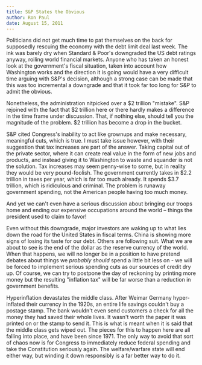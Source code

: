```yaml
---
title: S&P States the Obvious
author: Ron Paul
date: August 15, 2011
---
```


Politicians did not get much time to pat themselves on the back for
supposedly rescuing the economy with the debt limit deal last week. The
ink was barely dry when Standard & Poor's downgraded the US debt
ratings anyway, roiling world financial markets. Anyone who has taken
an honest look at the government's fiscal situation, taken into account
how Washington works and the direction it is going would have a very
difficult time arguing with S&P's decision, although a strong case can
be made that this was too incremental a downgrade and that it took far
too long for S&P to admit the obvious.

Nonetheless, the administration nitpicked over a \$2 trillion
"mistake". S&P rejoined with the fact that \$2 trillion here or there
hardly makes a difference in the time frame under discussion. That, if
nothing else, should tell you the magnitude of the problem. \$2
trillion has become a drop in the bucket.

S&P cited Congress's inability to act like grownups and make necessary,
meaningful cuts, which is true. I must take issue however, with their
suggestion that tax increases are part of the answer. Taking capital
out of the private sector, where it can create real value in the form
of new jobs and products, and instead giving it to Washington to waste
and squander is not the solution. Tax increases may seem penny-wise to
some, but in reality they would be very pound-foolish. The government
currently takes in \$2.2 trillion in taxes per year, which is far too
much already. It spends \$3.7 trillion, which is ridiculous and
criminal. The problem is runaway government spending, not the American
people having too much money.

And yet we can't even have a serious discussion about bringing our
troops home and ending our expensive occupations around the world –
things the president used to claim to favor!

Even without this downgrade, major investors are waking up to what lies
down the road for the United States in fiscal terms. China is showing
more signs of losing its taste for our debt. Others are following suit.
What we are about to see is the end of the dollar as the reserve
currency of the world. When that happens, we will no longer be in a
position to have pretend debates about things we *probably* *should*
spend a little bit less on - we will be forced to implement serious
spending cuts as our sources of credit dry up. Of course, we can try to
postpone the day of reckoning by printing more money but the resulting
"inflation tax" will be far worse than a reduction in government
benefits.

Hyperinflation devastates the middle class. After Weimar Germany
hyper-inflated their currency in the 1920s, an entire life savings
couldn't buy a postage stamp. The bank wouldn't even send customers a
check for all the money they had saved their whole lives. It wasn't
worth the paper it was printed on or the stamp to send it. This is what
is meant when it is said that the middle class gets wiped out. The
pieces for this to happen here are all falling into place, and have
been since 1971. The only way to avoid that sort of chaos now is for
Congress to immediately reduce federal spending and take the
Constitution seriously again. The welfare/warfare state will end either
way, but winding it down responsibly is a far better way to do it.
